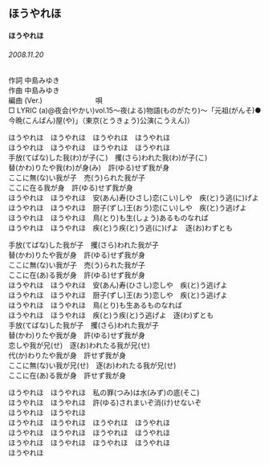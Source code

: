 ## ほうやれほ
#### ほうやれほ
###### 2008.11.20


作詞     中島みゆき　　　　　   
作曲      中島みゆき  　　　   
編曲 (Ver.) 　　　　　　　
唄     　     
□ LYRIC (a)@夜会(やかい)vol.15～夜(よる)物語(ものがたり)～「元祖(がんそ)●今晩(こんばん)屋(や)」（東京(とうきょう)公演(こうえん)）   
   
ほうやれほ　ほうやれほ　ほうやれほ　ほうやれほ   
ほうやれほ　ほうやれほ　ほうやれほ　ほうやれほ   
手放(てばな)した我(わ)が子(こ)　攫(さら)われた我(わ)が子(こ)   
替(かわ)りたや我(わ)が身(み)　許(ゆる)せず我が身   
ここに無(な)い我が子　売(う)られた我が子   
ここに在る我が身　許(ゆる)せず我が身   
ほうやれほ　ほうやれほ　安(あん)寿(ひさし)恋(こい)しや　疾(と)う逃(に)げよ   
ほうやれほ　ほうやれほ　厨子(ずし)王(おう)恋(こい)しや　疾(と)う逃げよ   
ほうやれほ　ほうやれほ　鳥(とり)も生(しょう)あるものなれば　   
ほうやれほ　ほうやれほ　疾(と)う疾(と)う逃(に)げよ　逐(お)わずとも   
   
手放(てばな)した我が子　攫(さら)われた我が子   
替(かわ)りたや我が身　許(ゆる)せず我が身   
ここに無(な)い我が子　売(う)られた我が子   
ここに在(あ)る我が身　許(ゆる)せず我が身   
ほうやれほ　ほうやれほ　安(あん)寿(ひさし)恋しや　疾(と)う逃げよ   
ほうやれほ　ほうやれほ　厨子(ずし)王(おう)恋しや　疾(と)う逃げよ   
ほうやれほ　ほうやれほ　鳥(とり)も生あるものなれば　   
ほうやれほ　ほうやれほ　疾(と)う疾(と)う逃げよ　逐(わ)ずとも   
手放(てばな)した我が子　攫(さら)われた我が子   
替(かわ)りたや我が身　許(ゆる)せず我が身   
恋しや我が兄(せ)　逐(お)われたる我が兄(せ)   
代(か)わりたや我が身　許せず我が身   
ここに無(な)い我が兄(せ)　逐(お)われたる我が兄(せ)   
ここに在(あ)る我が身　許せず我が身   
   
ほうやれほ　ほうやれほ　私の罪(つみ)は水(みず)の底(そこ)   
ほうやれほ　ほうやれほ　許(ゆる)されまいぞ消(け)せないぞ   
ほうやれほ　ほうやれほ   
ほうやれほ　ほうやれほ　ほうやれほ　ほうやれほ   
ほうやれほ　ほうやれほ　ほうやれほ　ほうやれほ   
ほうやれほ　ほうやれほ　ほうやれほ　ほうやれほ   
ほうやれほ   